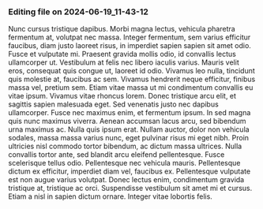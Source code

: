 

### Editing file on 2024-06-19_11-43-12

Nunc cursus tristique dapibus. Morbi magna lectus, vehicula pharetra fermentum at, volutpat nec massa. Integer fermentum, sem varius efficitur faucibus, diam justo laoreet risus, in imperdiet sapien sapien sit amet odio. Fusce et vulputate mi. Praesent gravida mollis odio, id convallis lectus ullamcorper ut. Vestibulum at felis nec libero iaculis varius. Mauris velit eros, consequat quis congue ut, laoreet id odio. Vivamus leo nulla, tincidunt quis molestie at, faucibus ac sem. Vivamus hendrerit neque efficitur, finibus massa vel, pretium sem. Etiam vitae massa ut mi condimentum convallis eu vitae ipsum. Vivamus vitae rhoncus lorem. Donec tristique arcu elit, et sagittis sapien malesuada eget. Sed venenatis justo nec dapibus ullamcorper. Fusce nec maximus enim, et fermentum ipsum.
In sed magna quis nunc maximus viverra. Aenean accumsan lacus arcu, sed bibendum urna maximus ac. Nulla quis ipsum erat. Nullam auctor, dolor non vehicula sodales, massa massa varius nunc, eget pulvinar risus mi eget nibh. Proin ultricies nisl commodo tortor bibendum, ac dictum massa ultrices. Nulla convallis tortor ante, sed blandit arcu eleifend pellentesque. Fusce scelerisque tellus odio. Pellentesque nec vehicula mauris. Pellentesque dictum ex efficitur, imperdiet diam vel, faucibus ex. Pellentesque vulputate est non augue varius volutpat. Donec lectus enim, condimentum gravida tristique at, tristique ac orci. Suspendisse vestibulum sit amet mi et cursus. Etiam a nisl in sapien dictum ornare. Integer vitae lobortis felis.


